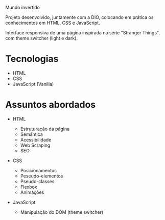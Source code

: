 Mundo invertido

Projeto desenvolvido, juntamente com a DIO, colocando em prática os conhecimentos em HTML, CSS e JavaScript.

Interface responsiva de uma página inspirada na série "Stranger Things", com theme switcher (light e dark).



# Tecnologias

- HTML
- CSS
- JavaScript (Vanilla)

# Assuntos abordados

- HTML
  - Estruturação da página
  - Semântica
  - Acessibilidade
  - Web Scraping
  - SEO

- CSS
  - Posicionamentos
  - Peseudo-elementos
  - Pseudo-classes
  - Flexbox
  - Animações

- JavaScript
  - Manipulação do DOM (theme switcher)
